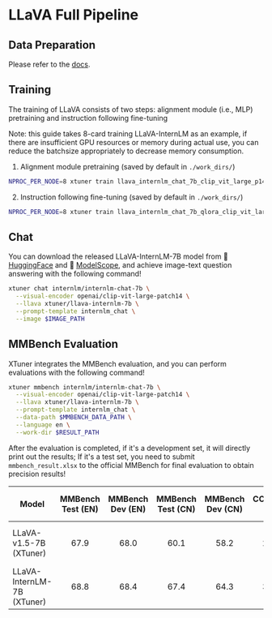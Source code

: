 # LLaVA Full Pipeline

## Data Preparation

Please refer to the [docs](../../../docs/en/user_guides/dataset_prepare.md#llava-dataset).

## Training

The training of LLaVA consists of two steps: alignment module (i.e., MLP) pretraining and instruction following fine-tuning

Note: this guide takes 8-card training LLaVA-InternLM as an example, if there are insufficient GPU resources or memory during actual use, you can reduce the batchsize appropriately to decrease memory consumption.

1. Alignment module pretraining (saved by default in `./work_dirs/`)

```bash
NPROC_PER_NODE=8 xtuner train llava_internlm_chat_7b_clip_vit_large_p14_336_e1_gpu8_pretrain --deepspeed deepspeed_zero2
```

2. Instruction following fine-tuning (saved by default in `./work_dirs/`)

```bash
NPROC_PER_NODE=8 xtuner train llava_internlm_chat_7b_qlora_clip_vit_large_p14_336_lora_e1_gpu8_finetune --deepspeed deepspeed_zero2
```

## Chat

You can download the released LLaVA-InternLM-7B model from 🤗 [HuggingFace](https://huggingface.co/xtuner/llava-internlm-7b) and 🤖 [ModelScope](https://modelscope.cn/models/xtuner/llava-internlm-7b), and achieve image-text question answering with the following command!

```bash
xtuner chat internlm/internlm-chat-7b \
  --visual-encoder openai/clip-vit-large-patch14 \
  --llava xtuner/llava-internlm-7b \
  --prompt-template internlm_chat \
  --image $IMAGE_PATH
```

## MMBench Evaluation

XTuner integrates the MMBench evaluation, and you can perform evaluations with the following command!

```bash
xtuner mmbench internlm/internlm-chat-7b \
  --visual-encoder openai/clip-vit-large-patch14 \
  --llava xtuner/llava-internlm-7b \
  --prompt-template internlm_chat \
  --data-path $MMBENCH_DATA_PATH \
  --language en \
  --work-dir $RESULT_PATH
```

After the evaluation is completed, if it's a development set, it will directly print out the results; If it's a test set, you need to submit `mmbench_result.xlsx` to the official MMBench for final evaluation to obtain precision results!

| Model                      | MMBench Test (EN) | MMBench Dev (EN) | MMBench Test (CN) | MMBench Dev (CN) | CCBench Dev |                                                                                                                                     Configs                                                                                                                                     |                                                                  Pretrained Projector Checkpoints                                                                  | Fine-tuned LLaVA Checkpoints                                                                                                                     |
| -------------------------- | :---------------: | :--------------: | :---------------: | :--------------: | :---------: | :-----------------------------------------------------------------------------------------------------------------------------------------------------------------------------------------------------------------------------------------------------------------------------: | :----------------------------------------------------------------------------------------------------------------------------------------------------------------: | ------------------------------------------------------------------------------------------------------------------------------------------------ |
| LLaVA-v1.5-7B (XTuner)     |       67.9        |       68.0       |       60.1        |       58.2       |    27.0     |       [Pretrain](./vicuna_7b_v15_clip_vit_large_p14_336/pretrain/llava_vicuna_7b_v15_clip_vit_large_p14_336_e1_gpu8_pretrain.py) / [Fine-tune](./vicuna_7b_v15_clip_vit_large_p14_336/finetune/llava_vicuna_7b_v15_qlora_clip_vit_large_p14_336_lora_e1_gpu8_finetune.py)       | 🤗 [HuggingFace](https://huggingface.co/xtuner/llava-v1.5-7b-xtuner-pretrain) / 🤖 [ModelScope](https://modelscope.cn/models/xtuner/llava-v1.5-7b-xtuner-pretrain) | 🤗 [HuggingFace](https://huggingface.co/xtuner/llava-v1.5-7b-xtuner) / 🤖 [ModelScope](https://modelscope.cn/models/xtuner/llava-v1.5-7b-xtuner) |
| LLaVA-InternLM-7B (XTuner) |       68.8        |       68.4       |       67.4        |       64.3       |    34.6     | [Pretrain](./internlm_chat_7b_clip_vit_large_p14_336/pretrain/llava_internlm_chat_7b_clip_vit_large_p14_336_e1_gpu8_pretrain.py) / [Fine-tune](./internlm_chat_7b_clip_vit_large_p14_336/finetune/llava_internlm_chat_7b_qlora_clip_vit_large_p14_336_lora_e1_gpu8_finetune.py) |    🤗 [HuggingFace](https://huggingface.co/xtuner/llava-internlm-7b-pretrain) / 🤖 [ModelScope](https://modelscope.cn/models/xtuner/llava-internlm-7b-pretrain)    | 🤗 [HuggingFace](https://huggingface.co/xtuner/llava-internlm-7b) / 🤖 [ModelScope](https://modelscope.cn/models/xtuner/llava-internlm-7b)       |
